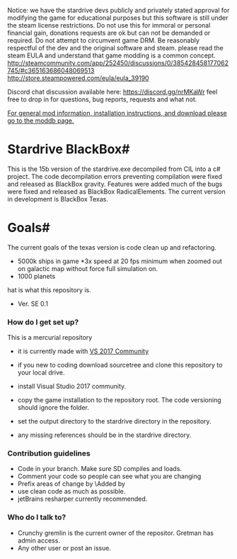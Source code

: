 Notice: we have the stardrive devs publicly and privately stated approval for modifying the game for educational purposes but this software is still under the steam license restrictions. Do not use this for immoral or personal financial gain, donations requests are ok but can not be demanded or required. Do not attempt to circumvent game DRM. Be reasonably respectful of the dev and the original software and steam. 
please read the steam EULA and understand that game modding is a common concept. 
http://steamcommunity.com/app/252450/discussions/0/385428458177062745/#c365163686048069513
http://store.steampowered.com/eula/eula_39190

Discord chat discussion available here:
https://discord.gg/nrMKaWr
feel free to drop in for questions, bug reports, requests and what not. 


[For general mod information, installation instructions, and download please go to the moddb page.](http://www.moddb.com/mods/deveks-mod)


# Stardrive BlackBox#
This is the 15b version of the stardrive.exe decompiled from CIL into a c# project. The code decompilation errors preventing compilation were fixed and released as BlackBox gravity. Features were added much of the bugs were fixed and released as BlackBox RadicalElements. The current version in development is BlackBox Texas.


# Goals#
The current goals of the texas version is code clean up and refactoring.
* 5000k ships in game
*3x speed at 20 fps minimum when zoomed out on galactic map without force full simulation on. 
* 1000 planets


hat is what this repository is.
* Ver. SE 0.1


### How do I get set up? ###
This is a mercurial repository

* it is currently made with [VS 2017 Community](https://www.visualstudio.com/downloads/)

* if you new to coding download sourcetree and clone this repository to your local drive. 
* install Visual Studio 2017 community. 
* copy the game installation to the repository root. The code versioning should ignore the folder. 
* set the output directory to the stardrive directory in the repository.
* any missing references should be in the stardrive directory.


### Contribution guidelines ###

* Code in your branch. Make sure SD compiles and loads.
* Comment your code so people can see what you are changing
* Prefix areas of change by \\Added by <your Alias> <whatever changes>
* use clean code as much as possible.
* jetBrains resharper currently recommended. 

### Who do I talk to? ###

* Crunchy gremlin is the current owner of the repositor. Gretman has admin access.
* Any other user or post an issue.